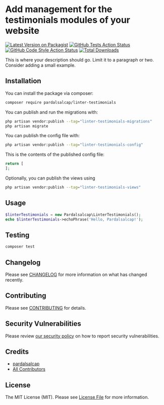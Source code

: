# Add management for the testimonials modules of your website

[![Latest Version on Packagist](https://img.shields.io/packagist/v/pardalsalcap/linter-testimonials.svg?style=flat-square)](https://packagist.org/packages/pardalsalcap/linter-testimonials)
[![GitHub Tests Action Status](https://img.shields.io/github/actions/workflow/status/pardalsalcap/linter-testimonials/run-tests.yml?branch=main&label=tests&style=flat-square)](https://github.com/pardalsalcap/linter-testimonials/actions?query=workflow%3Arun-tests+branch%3Amain)
[![GitHub Code Style Action Status](https://img.shields.io/github/actions/workflow/status/pardalsalcap/linter-testimonials/fix-php-code-style-issues.yml?branch=main&label=code%20style&style=flat-square)](https://github.com/pardalsalcap/linter-testimonials/actions?query=workflow%3A"Fix+PHP+code+style+issues"+branch%3Amain)
[![Total Downloads](https://img.shields.io/packagist/dt/pardalsalcap/linter-testimonials.svg?style=flat-square)](https://packagist.org/packages/pardalsalcap/linter-testimonials)

This is where your description should go. Limit it to a paragraph or two. Consider adding a small example.

## Installation

You can install the package via composer:

```bash
composer require pardalsalcap/linter-testimonials
```

You can publish and run the migrations with:

```bash
php artisan vendor:publish --tag="linter-testimonials-migrations"
php artisan migrate
```

You can publish the config file with:

```bash
php artisan vendor:publish --tag="linter-testimonials-config"
```

This is the contents of the published config file:

```php
return [
];
```

Optionally, you can publish the views using

```bash
php artisan vendor:publish --tag="linter-testimonials-views"
```

## Usage

```php
$linterTestimonials = new Pardalsalcap\LinterTestimonials();
echo $linterTestimonials->echoPhrase('Hello, Pardalsalcap!');
```

## Testing

```bash
composer test
```

## Changelog

Please see [CHANGELOG](CHANGELOG.md) for more information on what has changed recently.

## Contributing

Please see [CONTRIBUTING](CONTRIBUTING.md) for details.

## Security Vulnerabilities

Please review [our security policy](../../security/policy) on how to report security vulnerabilities.

## Credits

- [pardalsalcap](https://github.com/pardalsalcap)
- [All Contributors](../../contributors)

## License

The MIT License (MIT). Please see [License File](LICENSE.md) for more information.
